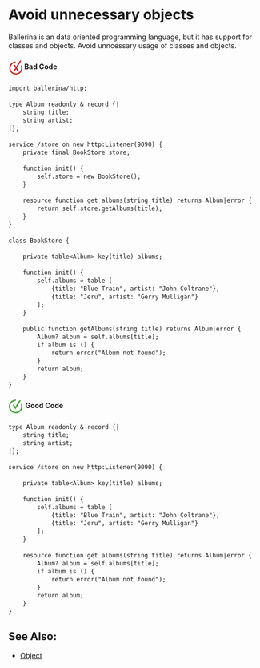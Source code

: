 # Avoid unnecessary objects

Ballerina is an data oriented programming language, but it has support for classes and objects. Avoid unncessary usage of classes and objects. 

<h4><img align="center" height="30" src="../img/BadCode.png"> Bad Code</h4>

```bal
import ballerina/http;

type Album readonly & record {|
    string title;
    string artist;
|};

service /store on new http:Listener(9090) {
    private final BookStore store;

    function init() {
        self.store = new BookStore();
    }

    resource function get albums(string title) returns Album|error {
        return self.store.getAlbums(title);
    }
}

class BookStore {

    private table<Album> key(title) albums;

    function init() {
        self.albums = table [
            {title: "Blue Train", artist: "John Coltrane"},
            {title: "Jeru", artist: "Gerry Mulligan"}
        ];
    }

    public function getAlbums(string title) returns Album|error {
        Album? album = self.albums[title];
        if album is () {
            return error("Album not found");
        }
        return album;
    }
}
```
<h4><img align="center" height="30" src="../img/GoodCode.png"> Good Code</h4>

```bal
type Album readonly & record {|
    string title;
    string artist;
|};

service /store on new http:Listener(9090) {

    private table<Album> key(title) albums;

    function init() {
        self.albums = table [
            {title: "Blue Train", artist: "John Coltrane"},
            {title: "Jeru", artist: "Gerry Mulligan"}
        ];
    }

    resource function get albums(string title) returns Album|error {
        Album? album = self.albums[title];
        if album is () {
            return error("Album not found");
        }
        return album;
    }
}
```

## See Also:

- [Object](https://ballerina.io/learn/language-basics/#object)
